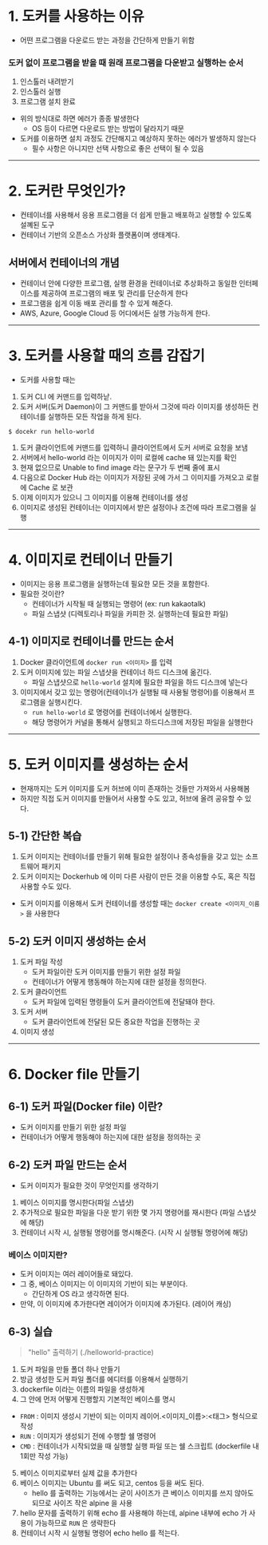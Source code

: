 # 1. 도커를 사용하는 이유
- 어떤 프로그램을 다운로드 받는 과정을 간단하게 만들기 위함

### 도커 없이 프로그램을 받을 때 원래 프로그램을 다운받고 실행하는 순서
1. 인스톨러 내려받기
2. 인스톨러 실행
3. 프로그램 설치 완료

- 위의 방식대로 하면 에러가 종종 발생한다
    - OS 등이 다르면 다운로드 받는 방법이 달라지기 때문
- 도커를 이용하면 설치 과정도 간단해지고 예상하지 못하는 에러가 발생하지 않는다
  - 필수 사항은 아니지만 선택 사항으로 좋은 선택이 될 수 있음

---
# 2. 도커란 무엇인가?
- 컨테이너를 사용해서 응용 프로그램을 더 쉽게 만들고 배포하고 실행할 수 있도록 설꼐된 도구
- 컨테이너 기반의 오픈소스 가상화 플랫폼이며 생태계다.

## 서버에서 컨테이너의 개념
- 컨테이너 안에 다양한 프로그램, 실행 환경을 컨테이너로 추상화하고 동일한 인터페이스를 제공하여 프로그램의 배포 및 관리를 단순하게 한다
- 프로그램을 쉽게 이동 배포 관리를 할 수 있게 해준다.
- AWS, Azure, Google Cloud 등 어디에서든 실행 가능하게 한다.

---
# 3. 도커를 사용할 때의 흐름 감잡기
- 도커를 사용할 때는
 1. 도커 CLI 에 커맨드를 입력하낟.
 2. 도커 서버(도커 Daemon)이 그 커맨드를 받아서 그것에 따라 이미지를 생성하든 컨테이너를 실행하든 모든 작업을 하게 된다.

`$ docekr run hello-world`
1. 도커 클라이언트에 커맨드를 입력하니 클라이언트에서 도커 서버로 요청을 보냄
2. 서버에서 hello-world 라는 이미지가 이미 로컬에 cache 돼 있는지를 확인
3. 현재 없으므로 Unable to find image 라는 문구가 두 번째 줄에 표시 
4. 다음으로 Docker Hub 라는 이미지가 저장된 곳에 가서 그 이미지를 가져오고 로컬에 Cache 로 보관 
5. 이제 이미지가 있으니 그 이미지를 이용해 컨테이너를 생성 
6. 이미지로 생성된 컨테이너는 이미지에서 받은 설정이나 조건에 따라 프로그램을 실행

---
# 4. 이미지로 컨테이너 만들기
- 이미지는 응용 프로그램을 실행하는데 필요한 모든 것을 포함한다.
- 필요한 것이란?
  - 컨테이너가 시작될 때 실행되는 명령어 (ex: run kakaotalk)
  - 파일 스냅샷 (디렉토리나 파일을 카피한 것. 실행하는데 필요한 파일)

## 4-1) 이미지로 컨테이너를 만드는 순서
1. Docker 클라이언트에 `docker run <이미지>` 를 입력
2. 도커 이미지에 있는 파일 스냅샷을 컨테이너 하드 디스크에 옮긴다.
   - 파일 스냅샷으로 `hello-world` 설치에 필요한 파일을 하드 디스크에 넣는다
3. 이미지에서 갖고 있는 명령어(컨테이너가 실행될 때 사용될 명령어)를 이용해서 프로그램을 실행시킨다.
   - `run hello-world` 로 명령어를 컨테이너에서 실행한다.
   - 해당 명령어가 커널을 통해서 실행되고 하드디스크에 저장된 파일을 실행한다

---
# 5. 도커 이미지를 생성하는 순서
- 현재까지는 도커 이미지를 도커 허브에 이미 존재하는 것들만 가져와서 사용해봄
- 하지만 직접 도커 이미지를 만들어서 사용할 수도 있고, 허브에 올려 공유할 수 있다.

## 5-1) 간단한 복습
1. 도커 이미지는 컨테이너를 만들기 위해 필요한 설정이나 종속성들을 갖고 있는 소프트웨어 패키지
2. 도커 이미지는 Dockerhub 에 이미 다른 사람이 만든 것을 이용할 수도, 혹은 직접 사용할 수도 있다.

- 도커 이미지를 이용해서 도커 컨테이너를 생성할 때는 `docker create <이미지_이름>` 을 사용한다

## 5-2) 도커 이미지 생성하는 순서
1. 도커 파일 작성
   - 도커 파일이란 도커 이미지를 만들기 위한 설정 파일
   - 컨테이너가 어떻게 행동해야 하는지에 대한 설정을 정의한다.
2. 도커 클라이언트
   - 도커 파일에 입력된 명령들이 도커 클라이언트에 전달돼야 한다.
3. 도커 서버
   - 도커 클라이언트에 전달된 모든 중요한 작업을 진행하는 곳
4. 이미지 생성

--- 
# 6. Docker file 만들기
## 6-1) 도커 파일(Docker file) 이란?
- 도커 이미지를 만들기 위한 설정 파일
- 컨테이너가 어떻게 행동해야 하는지에 대한 설정을 정의하는 곳

## 6-2) 도커 파일 만드는 순서
- 도커 이미지가 필요한 것이 무엇인지를 생각하기
1. 베이스 이미지를 명시한다(파일 스냅샷)
2. 추가적으로 필요한 파일을 다운 받기 위한 몇 가지 명령어를 재시한다 (파일 스냅샷에 해당)
3. 컨테이너 시작 시, 실행될 명령어를 명시해준다. (시작 시 실행될 명령어에 해당)

### 베이스 이미지란?
- 도커 이미지는 여러 레이어들로 돼있다.
- 그 중, 베이스 이미지는 이 이미지의 기반이 되는 부분이다.
  - 간단하게 OS 라고 생각하면 된다.
- 만약, 이 이미지에 추가한다면 레이어가 이미지에 추가된다. (레이어 캐싱)

## 6-3) 실습
> "hello" 출력하기 (./helloworld-practice)

1. 도커 파일을 만들 폴더 하나 만들기
2. 방금 생성한 도커 파일 폴더를 에디터를 이용해서 실행하기
3. dockerfile 이라는 이름의 파일을 생성하게
4. 그 안에 먼저 어떻게 진행할지 기본적인 베이스를 명시
  - `FROM` : 이미지 생성시 기반이 되는 이미지 레이어.<이미지_이름>:<태그> 형식으로 작성
  - `RUN` : 이미지가 생성되기 전에 수행할 쉘 명령어
  - `CMD` : 컨테이너가 시작되었을 때 실행할 실행 파일 또는 쉘 스크립트 (dockerfile 내 1회만 작성 가능)
5. 베이스 이미지로부터 실제 값을 추가한다
6. 베이스 이미지는 Ubuntu 를 써도 되고, centos 등을 써도 된다.
   - hello 를 출력하는 기능에서는 굳이 사이즈가 큰 베이스 이미지를 쓰지 않아도 되므로 사이즈 작은 alpine 을 사용
7. hello 문자를 출력하기 위해 echo 를 사용해야 하는데, alpine 내부에 echo 가 사용이 가능하므로 `RUN` 은 생략한다
8. 컨테이너 시작 시 실행될 명령어 echo hello 를 적는다.